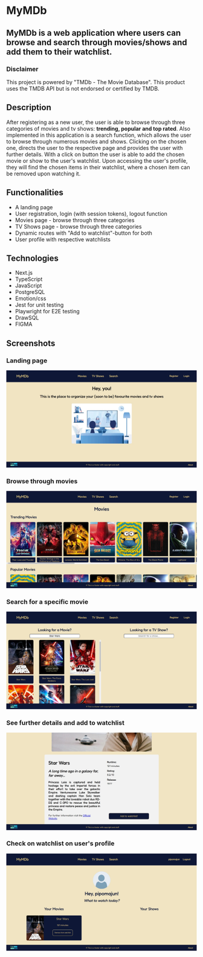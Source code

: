 # MyMDb
## MyMDb is a web application where users can browse and search through movies/shows and add them to their watchlist.
### Disclaimer
This project is powered by "TMDb - The Movie Database". This product uses the TMDB API but is not endorsed or certified by TMDB.

## Description
After registering as a new user, the user is able to browse through three categories of movies and tv shows: **trending, popular and top rated**. Also implemented in this application is a search function, which allows the user to browse through numerous movies and shows. Clicking on the chosen one, directs the user to the respective page and provides the user with further details. With a click on button the user is able to add the chosen movie or show to the user's watchlist.
Upon accessing the user's profile, they will find the chosen items in their watchlist, where a chosen item can be removed upon watching it.

## Functionalities
- A landing page
- User registration, login (with session tokens), logout function
- Movies page - browse through three categories
- TV Shows page - browse through three categories
- Dynamic routes with "Add to watchlist"-button for both
- User profile with respective watchlists

## Technologies
- Next.js
- TypeScript
- JavaScript
- PostgreSQL
- Emotion/css
- Jest for unit testing
- Playwright for E2E testing
- DrawSQL
- FIGMA

## Screenshots
### Landing page
![Screenshot of the landing page](/public/screenshots/landingpage.jpg "This is the landing page")
### Browse through movies
![Screenshot of the movies page](/public/screenshots/moviespage.jpg "Browse through movies")
### Search for a specific movie
![Screenshot of the search page](/public/screenshots/searchpage.jpg "Search for a specific movie")
### See further details and add to watchlist
![Screenshot of the dynamic routes page](/public/screenshots/moviedetailpage.jpg "More info and add to watchlist")
### Check on watchlist on user's profile
![Screenshot of the profile page](/public/screenshots/profilepage.jpg "See the added movie in the watchlist")
